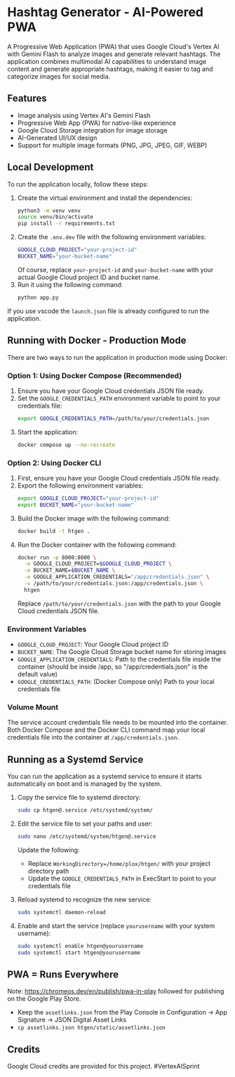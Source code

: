 # Hashtag Generator - AI-Powered PWA

A Progressive Web Application (PWA) that uses Google Cloud's Vertex AI with Gemini Flash to analyze images and generate relevant hashtags. The application combines multimodal AI capabilities to understand image content and generate appropriate hashtags, making it easier to tag and categorize images for social media.

## Features

- Image analysis using Vertex AI's Gemini Flash
- Progressive Web App (PWA) for native-like experience
- Google Cloud Storage integration for image storage
- AI-Generated UI/UX design
- Support for multiple image formats (PNG, JPG, JPEG, GIF, WEBP)

## Local Development

To run the application locally, follow these steps:

1. Create the virtual environment and install the dependencies:
   ```bash
   python3 -m venv venv
   source venv/bin/activate
   pip install -r requirements.txt
   ```
2. Create the `.env.dev` file with the following environment variables:
   ```bash
   GOOGLE_CLOUD_PROJECT="your-project-id"
   BUCKET_NAME="your-bucket-name"
   ```
   Of course, replace `your-project-id` and `your-bucket-name` with your actual Google Cloud project ID and bucket name.
3. Run it using the following command:
   ```bash
   python app.py
   ```

If you use vscode the `launch.json` file is already configured to run the application.

## Running with Docker - Production Mode

There are two ways to run the application in production mode using Docker:

### Option 1: Using Docker Compose (Recommended)

1. Ensure you have your Google Cloud credentials JSON file ready.
2. Set the `GOOGLE_CREDENTIALS_PATH` environment variable to point to your credentials file:
   ```bash
   export GOOGLE_CREDENTIALS_PATH=/path/to/your/credentials.json
   ```
3. Start the application:
   ```bash
   docker compose up --no-recreate
   ```

### Option 2: Using Docker CLI

1. First, ensure you have your Google Cloud credentials JSON file ready.
2. Export the following environment variables:
   ```bash
   export GOOGLE_CLOUD_PROJECT="your-project-id"
   export BUCKET_NAME="your-bucket-name"
   ```
3. Build the Docker image with the following command:
   ```bash
   docker build -t htgen .
   ```
4. Run the Docker container with the following command:
   ```bash
   docker run -p 8000:8000 \
     -e GOOGLE_CLOUD_PROJECT=$GOOGLE_CLOUD_PROJECT \
     -e BUCKET_NAME=$BUCKET_NAME \
     -e GOOGLE_APPLICATION_CREDENTIALS="/app/credentials.json" \
     -v /path/to/your/credentials.json:/app/credentials.json \
     htgen
   ```
    Replace `/path/to/your/credentials.json` with the path to your Google Cloud credentials JSON file.

### Environment Variables

- `GOOGLE_CLOUD_PROJECT`: Your Google Cloud project ID
- `BUCKET_NAME`: The Google Cloud Storage bucket name for storing images
- `GOOGLE_APPLICATION_CREDENTIALS`: Path to the credentials file inside the container (should be inside /app, so "/app/credentials.json" is the default value)
- `GOOGLE_CREDENTIALS_PATH`: (Docker Compose only) Path to your local credentials file

### Volume Mount

The service account credentials file needs to be mounted into the container. Both Docker Compose and the Docker CLI command map your local credentials file into the container at `/app/credentials.json`.

## Running as a Systemd Service

You can run the application as a systemd service to ensure it starts automatically on boot and is managed by the system.

1. Copy the service file to systemd directory:
   ```bash
   sudo cp htgen@.service /etc/systemd/system/
   ```

2. Edit the service file to set your paths and user:
   ```bash
   sudo nano /etc/systemd/system/htgen@.service
   ```
   Update the following:
   - Replace `WorkingDirectory=/home/plox/htgen/` with your project directory path
   - Update the `GOOGLE_CREDENTIALS_PATH` in ExecStart to point to your credentials file

3. Reload systemd to recognize the new service:
   ```bash
   sudo systemctl daemon-reload
   ```

4. Enable and start the service (replace `yourusername` with your system username):
   ```bash
   sudo systemctl enable htgen@yourusername
   sudo systemctl start htgen@yourusername
   ```

## PWA = Runs Everywhere

Note: https://chromeos.dev/en/publish/pwa-in-play followed for publishing on the Google Play Store.

- Keep the `assetlinks.json` from the Play Console in Configuration -> App Signature -> JSON Digital Asset Links
- `cp assetlinks.json htgen/static/assetlinks.json`

## Credits

Google Cloud credits are provided for this project. #VertexAISprint
